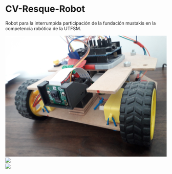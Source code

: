 # CV-Resque-Robot
Robot para la interrumpida participación de la fundación mustakis en la competencia robótica de la UTFSM.

<img src="https://github.com/MartinCastillo/CV-Resque-Robot/blob/master/captures/20201231_165837.jpg" width="700">
<br>
<img src="https://github.com/MartinCastillo/CV-Resque-Robot/blob/master/captures/20200229_152603.jpg" width="700">
<br>
<img src="https://github.com/MartinCastillo/CV-Resque-Robot/blob/master/captures/20201231_165912.jpg" width="700">
<br>
